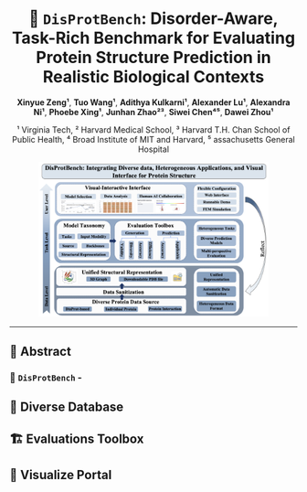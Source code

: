 <div align="center">

# 🚀 `DisProtBench`:  Disorder-Aware, Task-Rich Benchmark for Evaluating Protein Structure Prediction in Realistic Biological Contexts

**Xinyue Zeng¹**, **Tuo Wang¹**, **Adithya Kulkarni¹**, **Alexander Lu¹**, **Alexandra Ni¹**, **Phoebe Xing¹**, **Junhan Zhao²³**, **Siwei Chen⁴⁵**, **Dawei Zhou¹**

¹ Virginia Tech, ² Harvard Medical School, ³ Harvard T.H. Chan School of Public Health, ⁴ Broad Institute of MIT and Harvard, ⁵ assachusetts General Hospital

<!-- Stylish Buttons -->
<p>
  <img src="Figures/Benchmark.png" alt="DisProtBench" width="80%">
</p>

</div>

---


## 📌 Abstract




### 🔹 `DisProtBench` - 



## 📐 Diverse Database


## 🏗️ Evaluations Toolbox

## 🎨 Visualize Portal



